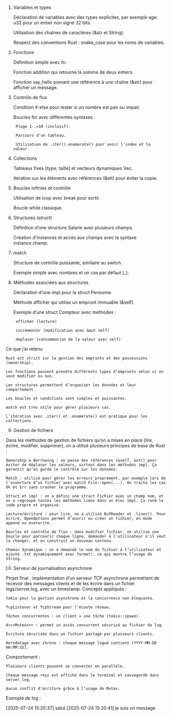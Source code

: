 1. Variables et types

    Déclaration de variables avec des types explicites, par exemple age: u32 pour un entier non signé 32 bits.

    Utilisation des chaînes de caractères (&str et String).

    Respect des conventions Rust : snake_case pour les noms de variables.

2. Fonctions

    Définition simple avec fn.

    Fonction addition qui retourne la somme de deux entiers.

    Fonction say_hello prenant une référence à une chaîne (&str) pour afficher un message.

3. Contrôle de flux

    Condition if-else pour tester si un nombre est pair ou impair.

    Boucles for avec différentes syntaxes :

        Plage 1..=10 (inclusif).

        Parcours d’un tableau.

        Utilisation de .iter().enumerate() pour avoir l’index et la valeur.

4. Collections

    Tableaux fixes [type; taille] et vecteurs dynamiques Vec<T>.

    Itération sur les éléments avec références (&elt) pour éviter la copie.

5. Boucles infinies et contrôle

    Utilisation de loop avec break pour sortir.

    Boucle while classique.

6. Structures (struct)

    Définition d’une structure Salarie avec plusieurs champs.

    Création d’instances et accès aux champs avec la syntaxe instance.champ.

7. match

    Structure de contrôle puissante, similaire au switch.

    Exemple simple avec nombres et un cas par défaut (_).

8. Méthodes associées aux structures

    Déclaration d’une impl pour la struct Personne.

    Méthode afficher qui utilise un emprunt immuable (&self).

    Exemple d’une struct Compteur avec méthodes :

        afficher (lecture)

        incrementer (modification avec &mut self)

        deplacer (consommation de la valeur avec self)

Ce que j’ai retenu

    Rust est strict sur la gestion des emprunts et des possessions (ownership).

    Les fonctions peuvent prendre différents types d’emprunts selon si on veut modifier ou non.

    Les structures permettent d’organiser les données et leur comportement.

    Les boucles et conditions sont simples et puissantes.

    match est très utile pour gérer plusieurs cas.

    L’itération avec .iter() et .enumerate() est pratique pour les collections.


9. Gestion de fichiers 

Dans les méthodes de gestion de fichiers qu’on a mises en place (lire, écrire, modifier, supprimer), on a utilisé plusieurs principes de base de Rust :

    Ownership & Borrowing : on passe des références (&self, &str) pour éviter de déplacer les valeurs, surtout dans les méthodes impl. Ça garantit qu’on garde le contrôle sur les données.

    Match : utilisé pour gérer les erreurs proprement, par exemple lors de l’ouverture d’un fichier avec match File::open(...). On traite les cas Ok et Err sans crasher le programme.

    Struct et impl : on a défini une struct Fichier avec un champ nom, et on a regroupé toutes les méthodes liées dans un bloc impl. Ça rend le code propre et organisé.

    Lecture/écriture : pour lire, on a utilisé BufReader et .lines(). Pour écrire, OpenOptions permet d’ouvrir ou créer un fichier, en mode append ou overwrite.

    Boucles et contrôle de flux : dans modifier_fichier, on utilise une boucle pour parcourir chaque ligne, demander à l'utilisateur s'il veut la changer, et on construit un nouveau contenu.

    Chemin dynamique : on a demandé le nom du fichier à l’utilisateur et ajouté .txt dynamiquement avec format!, ce qui montre l’usage de String.

10. Serveur de journalisation asynchrone

Projet final : implémentation d’un serveur TCP asynchrone permettant de recevoir des messages clients et de les écrire dans un fichier logs/server.log, avec un timestamp.
 Concepts appliqués :

    tokio pour la gestion asynchrone et la concurrence non bloquante.

    TcpListener et TcpStream pour l'écoute réseau.

    Tâches concurrentes : un client = une tâche (tokio::spawn).

    Arc<Mutex<>> : permet un accès concurrent sécurisé au fichier de log.

    Écriture sécurisée dans un fichier partagé par plusieurs clients.

    Horodatage avec chrono : chaque message logué contient [YYYY-MM-DD HH:MM:SS].

 Comportement :

    Plusieurs clients peuvent se connecter en parallèle.

    Chaque message reçu est affiché dans le terminal et sauvegardé dans server.log.

    Aucun conflit d'écriture grâce à l’usage de Mutex.

Exemple de log :

[2025-07-24 15:20:37] salut
[2025-07-24 15:20:41] je suis un message 
